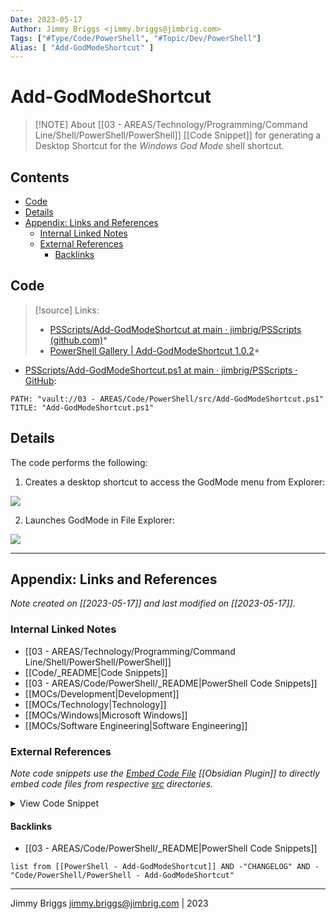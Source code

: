 ```yaml
---
Date: 2023-05-17
Author: Jimmy Briggs <jimmy.briggs@jimbrig.com>
Tags: ["#Type/Code/PowerShell", "#Topic/Dev/PowerShell"]
Alias: [ "Add-GodModeShortcut" ]
---
```


# Add-GodModeShortcut

> [!NOTE] About
> [[03 - AREAS/Technology/Programming/Command Line/Shell/PowerShell/PowerShell]] [[Code Snippet]] for generating a Desktop Shortcut for the *Windows God Mode* shell shortcut.

## Contents

- [Code](#code)
- [Details](#details)
- [Appendix: Links and References](#appendix-links-and-references)
	- [Internal Linked Notes](#internal-linked-notes)
	- [External References](#external-references)
		- [Backlinks](#backlinks)


## Code

> [!source] Links:
> - [PSScripts/Add-GodModeShortcut at main · jimbrig/PSScripts (github.com)](https://github.com/jimbrig/PSScripts/tree/main/Add-GodModeShortcut)*
> - [PowerShell Gallery | Add-GodModeShortcut 1.0.2](https://www.powershellgallery.com/packages/Add-GodModeShortcut/1.0.2)*

- [PSScripts/Add-GodModeShortcut.ps1 at main · jimbrig/PSScripts · GitHub](https://github.com/jimbrig/PSScripts/blob/main/Add-GodModeShortcut/Add-GodModeShortcut.ps1):

```embed-powershell
PATH: "vault://03 - AREAS/Code/PowerShell/src/Add-GodModeShortcut.ps1"
TITLE: "Add-GodModeShortcut.ps1"
```

## Details

The code performs the following:

1. Creates a desktop shortcut to access the GodMode menu from Explorer:

![](https://i.imgur.com/f6CRvtN.png)

2. Launches GodMode in File Explorer:

![](https://i.imgur.com/TKtC6XS.png)


***

## Appendix: Links and References

*Note created on [[2023-05-17]] and last modified on [[2023-05-17]].*

### Internal Linked Notes

- [[03 - AREAS/Technology/Programming/Command Line/Shell/PowerShell/PowerShell]]
- [[Code/_README|Code Snippets]]
- [[03 - AREAS/Code/PowerShell/_README|PowerShell Code Snippets]]
- [[MOCs/Development|Development]]
- [[MOCs/Technology|Technology]]
- [[MOCs/Windows|Microsoft Windows]]
- [[MOCs/Software Engineering|Software Engineering]]

### External References

*Note code snippets use the [Embed Code File]() [[Obsidian Plugin]] to directly embed code files from respective [src](./src/) directories.*

<details><summary>View Code Snippet</summary><p>

```powershell
<# 
    .SYNOPSIS
        Adds a desktop shortcut for the `GodMode` Windows Advanced Options.
    .DESCRIPTION
        Adds a desktop shortcut for the `GodMode` Windows Advanced Options.
    .EXAMPLE
        Add-GodModeShortcut
        
        # Now Desktop has a shortcut.
#>
[CmdletBinding()]
Param()

$ErrorActionPreference = 'Stop'

$Desktop = [Environment]::GetFolderPath("Desktop")

If (!(Test-Path "$Desktop\GodMode.{ED7BA470-8E54-465E-825C-99712043E01C}")) { 
    New-Item -Path "$Desktop\GodMode.{ED7BA470-8E54-465E-825C-99712043E01C}" -ItemType Directory | Out-Null
}
```

</p></details>

#### Backlinks

- [[03 - AREAS/Code/PowerShell/_README|PowerShell Code Snippets]]

```dataview
list from [[PowerShell - Add-GodModeShortcut]] AND -"CHANGELOG" AND -"Code/PowerShell/PowerShell - Add-GodModeShortcut"
```


***

Jimmy Briggs <jimmy.briggs@jimbrig.com> | 2023

